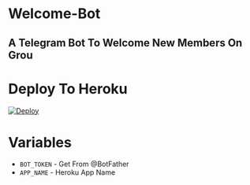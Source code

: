 # Welcome-Bot
A Telegram Bot To Welcome New Members On Grou
--

# Deploy To Heroku


[![Deploy](https://www.herokucdn.com/deploy/button.svg)](https://heroku.com/deploy?template=https://github.com/BXBotz/Welcome-Bot)

# Variables
- `BOT_TOKEN` - Get From @BotFather
- `APP_NAME` - Heroku App Name




